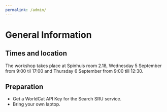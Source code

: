 ```yaml
---
permalink: /admin/
---
```

# General Information

## Times and location

The workshop takes place at Spinhuis room 2.18, Wednesday 5 September from 9:00 til 17:00 and Thursday 6 September from 9:00 till 12:30.

## Preparation

- Get a WorldCat API Key for the Search SRU service.
- Bring your own laptop.
